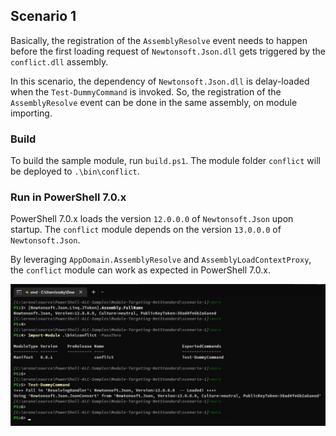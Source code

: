 ## Scenario 1

Basically, the registration of the `AssemblyResolve` event needs to happen before the first loading request of `Newtonsoft.Json.dll` gets triggered by the `conflict.dll` assembly.

In this scenario, the dependency of `Newtonsoft.Json.dll` is delay-loaded when the `Test-DummyCommand` is invoked.
So, the registration of the `AssemblyResolve` event can be done in the same assembly, on module importing.

### Build

To build the sample module, run `build.ps1`.
The module folder `conflict` will be deployed to `.\bin\conflict`.

### Run in PowerShell 7.0.x

PowerShell 7.0.x loads the version `12.0.0.0` of `Newtonsoft.Json` upon startup.
The `conflict` module depends on the version `13.0.0.0` of `Newtonsoft.Json`.

By leveraging `AppDomain.AssemblyResolve` and `AssemblyLoadContextProxy`,
the `conflict` module can work as expected in PowerShell 7.0.x.

![screenshot](./images/screen.jpg)
